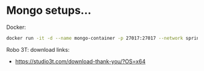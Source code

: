 # Mongo setups...

Docker:

```bash
docker run -it -d --name mongo-container -p 27017:27017 --network springbankNet --restart always -v mongodb_data_container:/data/db mongo:latest
```

Robo 3T: download links:
 - https://studio3t.com/download-thank-you/?OS=x64


